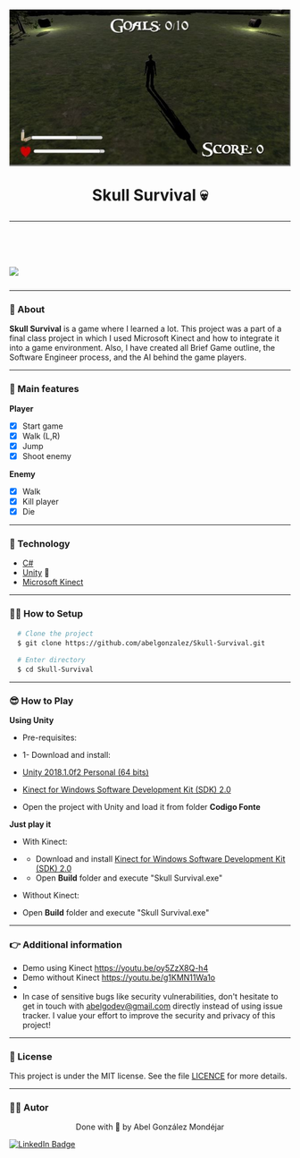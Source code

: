 <h1 align="center">
  <img 
    src="./Doc/game.jpg"
  />
  <p>Skull Survival 💀</p>
</h1>

---

<br>

<h1>
  <img 
    src="./Doc/demo.gif"
  />
</h1>

---
### 🧾 About
**Skull Survival** is a game where I learned a lot. This project was a part of a final class project in which I used Microsoft Kinect and how to integrate it into a game environment. Also, I have created all Brief Game outline, the Software Engineer process, and the AI behind the game players.

---
### 🧾 Main features
**Player**
- [x] Start game
- [x] Walk (L,R)
- [x] Jump
- [x] Shoot enemy

**Enemy**
- [x] Walk
- [x] Kill player
- [x] Die

---
### 🔧 Technology

- [C#](https://www.w3schools.com/cs/index.php) 
- [Unity](https://unity.com/) 💚
- [Microsoft Kinect](http://www.kinect.com/)

---
### 👨‍💻 How to Setup

```bash
  # Clone the project
  $ git clone https://github.com/abelgonzalez/Skull-Survival.git
```
```bash
  # Enter directory
  $ cd Skull-Survival
```

---
### 😎 How to Play

**Using Unity**
* Pre-requisites:
 
 - 1- Download and install:
 - [Unity 2018.1.0f2 Personal (64 bits)](https://unity3d.com/pt/unity/whats-new/unity-2018.1.0)
 - [Kinect for Windows Software Development Kit (SDK) 2.0](https://www.microsoft.com/en-us/download/details.aspx?id=44561)

  - Open the project with Unity and load it from folder **Codigo Fonte**

**Just play it**
* With Kinect:

 * - Download and install [Kinect for Windows Software Development Kit (SDK) 2.0](https://www.microsoft.com/en-us/download/details.aspx?id=44561)

 * - Open **Build** folder and execute "Skull Survival.exe"

* Without Kinect: 
 - Open **Build** folder and execute "Skull Survival.exe"

---
### 👉 Additional information
* Demo using Kinect https://youtu.be/oy5ZzX8Q-h4
* Demo without Kinect https://youtu.be/g1KMN11Wa1o
* 
* In case of sensitive bugs like security vulnerabilities, don't hesitate to get in touch with abelgodev@gmail.com directly instead of using issue tracker. I value your effort to improve the security and privacy of this project!

---
### 📝 License

This project is under the MIT license. See the file <a href="https://github.com/abelgonzalez/Skull-Survival/LICENSE">LICENCE</a> for more details.

---
### 🧑‍💻 Autor
<p align="center">Done with 💙 by Abel González Mondéjar</p>


[![LinkedIn Badge](https://img.shields.io/badge/-Abel_González_Mondéjar-blue?style=flat-square&logo=Linkedin&logoColor=white&link=https://www.linkedin.com/in/abelgonzalezmondejar/)](https://www.linkedin.com/in/abelgonzalezmondejar/)

